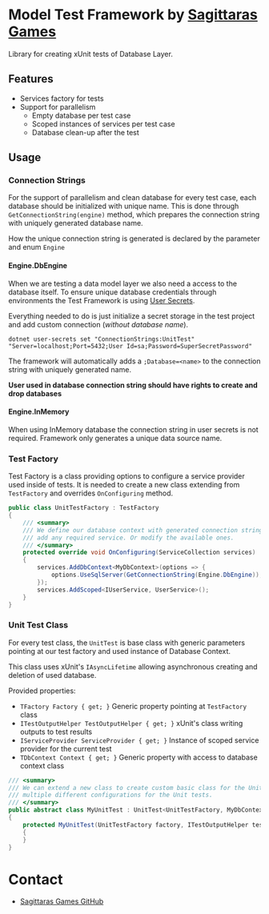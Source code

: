 ﻿# Model Test Framework by [Sagittaras Games](https://github.com/sagittaras)
Library for creating xUnit tests of Database Layer.

## Features
* Services factory for tests
* Support for parallelism
  * Empty database per test case
  * Scoped instances of services per test case
  * Database clean-up after the test

## Usage
### Connection Strings
For the support of parallelism and clean database for every test case, each database should be initialized with unique name. This is done through
`GetConnectionString(engine)` method, which prepares the connection string with uniquely generated database name.

How the unique connection string is generated is declared by the parameter and enum `Engine`

#### Engine.DbEngine
When we are testing a data model layer we also need a access to the database itself. To ensure unique database credentials
through environments the Test Framework is using [User Secrets](https://docs.microsoft.com/en-us/aspnet/core/security/app-secrets?view=aspnetcore-6.0&tabs=windows).

Everything needed to do is just initialize a secret storage in the test project and add custom connection (_without database name_).

```shell
dotnet user-secrets set "ConnectionStrings:UnitTest" "Server=localhost;Port=5432;User Id=sa;Password=SuperSecretPassword"
```

The framework will automatically adds a `;Database=<name>` to the connection string with uniquely generated name.

**User used in database connection string should have rights to create and drop databases**

#### Engine.InMemory
When using InMemory database the connection string in user secrets is not required. Framework only generates a unique data source name.

### Test Factory
Test Factory is a class providing options to configure a service provider used inside of tests. It is needed to create a new
class extending from `TestFactory` and overrides `OnConfiguring` method.

```csharp
public class UnitTestFactory : TestFactory 
{
    /// <summary>
    /// We define our database context with generated connection string and
    /// add any required service. Or modify the available ones.
    /// </summary>
    protected override void OnConfiguring(ServiceCollection services)
    {
        services.AddDbContext<MyDbContext>(options => {
            options.UseSqlServer(GetConnectionString(Engine.DbEngine)); // Or any other database engine
        });
        services.AddScoped<IUserService, UserService>();
    }
}
```

### Unit Test Class
For every test class, the `UnitTest` is base class with generic parameters pointing at our 
test factory and used instance of Database Context.

This class uses xUnit's `IAsyncLifetime` allowing asynchronous creating and deletion of used database.

Provided properties:
* `TFactory Factory { get; }` Generic property pointing at `TestFactory` class
* `ITestOutputHelper TestOutputHelper { get; }` xUnit's class writing outputs to test results
* `IServiceProvider ServiceProvider { get; }` Instance of scoped service provider for the current test
* `TDbContext Context { get; }` Generic property with access to database context class

```csharp
/// <summary>
/// We can extend a new class to create custom basic class for the Unit test. Allowing
/// multiple different configurations for the Unit tests.
/// </summary>
public abstract class MyUnitTest : UnitTest<UnitTestFactory, MyDbContext> 
{
    protected MyUnitTest(UnitTestFactory factory, ITestOutputHelper testOutputHelper) : base(factory, testOutputHelper)
    {
    }
}
```

# Contact
* [Sagittaras Games GitHub](https://github.com/sagittaras)